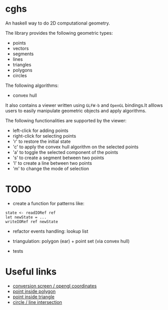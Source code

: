# cghs

An haskell way to do 2D computational geometry.

The library provides the following geometric types:

* points
* vectors
* segments
* lines
* triangles
* polygons
* circles

The following algorithms:

* convex hull

It also contains a viewer written using `GLFW-b` and `OpenGL` bindings.It alllows users to easily manipulate geometric objects and apply algorithms.

The following functionalities are supported by the viewer:

* left-click for adding points
* right-click for selecting points
* 'r' to restore the initial state
* 'c' to apply the convex hull algorithm on the selected points
* 'a' to toggle the selected component of the points
* 's' to create a segment between two points
* 'l' to create a line between two points
* 'm' to change the mode of selection

# TODO

* create a function for patterns like:

```
state <- readIORef ref
let newState = ...
writeIORef ref newState
```
* refactor events handling: lookup list

* triangulation: polygon (ear) + point set (via convex hull)
* tests

# Useful links

* [conversion screen / opengl coordinates](http://stackoverflow.com/questions/4520377/converting-window-coordinates-to-axis-coordinates-in-opengl)
* [point inside polygon](http://stackoverflow.com/questions/217578/point-in-polygon-aka-hit-test/2922778#2922778)
* [point inside triangle](http://codegolf.stackexchange.com/questions/32898/check-if-point-lies-inside-triangle)
* [circle / line intersection](http://stackoverflow.com/questions/1073336/circle-line-collision-detection)


